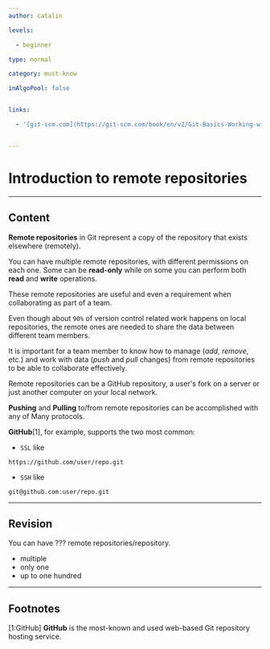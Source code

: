 ```yaml
---
author: catalin

levels:

  - beginner

type: normal

category: must-know

inAlgoPool: false


links:

  - '[git-scm.com](https://git-scm.com/book/en/v2/Git-Basics-Working-with-Remotes){website}'


---
```


# Introduction to remote repositories

---
## Content

**Remote repositories** in Git represent a copy of the repository that exists elsewhere (remotely).

You can have multiple remote repositories, with different permissions on each one. Some can be **read-only** while on some you can perform both **read** and **write** operations.

These remote repositories are useful and even a requirement when collaborating as part of a team.

Even though about `90%` of version control related work happens on local repositories, the remote ones are needed to share the data between different team members.

It is important for a team member to know how to manage (*add*, *remove*, etc.) and work with data (*push* and *pull* changes) from remote repositories to be able to collaborate effectively.

  
Remote repositories can be a GitHub repository, a user's fork on a server or just another computer on your local network.


**Pushing** and **Pulling** to/from remote repositories can be accomplished with any of Many protocols.

**GitHub**[1], for example, supports the two most common:
- `SSL` like 

```
https://github.com/user/repo.git
```
- `SSH` like

```
git@github.com:user/repo.git
```

---
## Revision

You can have ??? remote repositories/repository.


* multiple
* only one
* up to one hundred

---
## Footnotes
[1:GitHub]
**GitHub** is the most-known and used web-based Git repository hosting service.
